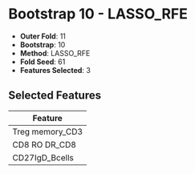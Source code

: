 # Bootstrap 10 - LASSO_RFE

- **Outer Fold**: 11
- **Bootstrap**: 10
- **Method**: LASSO_RFE
- **Fold Seed**: 61
- **Features Selected**: 3

## Selected Features

| Feature |
|---------|
| Treg memory_CD3 |
| CD8 RO DR_CD8 |
| CD27IgD_Bcells |
